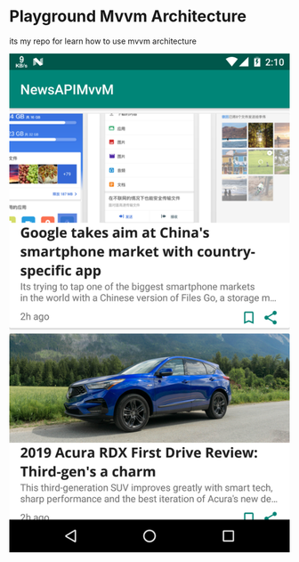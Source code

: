
# Playground Mvvm Architecture
its my repo for learn how to use mvvm architecture


![home image](asset/ss1.png)